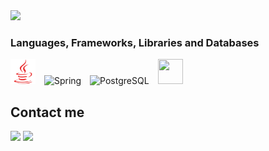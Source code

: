 <div align="start">
  <img height="180em" src="https://github-readme-stats.vercel.app/api/top-langs/?username=xflprflx&layout=compact&langs_count=7&theme=dark"/>
</div>
  
 ### Languages, Frameworks, Libraries and Databases
<div>
  <img alt="Java" src="https://raw.githubusercontent.com/devicons/devicon/master/icons/java/java-plain.svg" width="40" height="40" style="margin-right: 10px">
  <img alt="Spring" src="https://cdn.jsdelivr.net/gh/devicons/devicon/icons/spring/spring-original.svg" width="40" height="40" style="margin-right: 10px">
  <img alt="PostgreSQL" src="https://cdn.jsdelivr.net/gh/devicons/devicon/icons/postgresql/postgresql-original.svg" width="40" height="40" style="margin-right: 10px">
  <img src="https://cdn.jsdelivr.net/gh/devicons/devicon@latest/icons/angular/angular-original.svg" width="40" height="40" />
</div>
  
## Contact me
<div>
  <a href="https://github.com/xflprflx">
  <a href = "mailto:x.filipe.machado.x@gmail.com"><img src="https://img.shields.io/badge/-Gmail-%23333?style=for-the-badge&logo=gmail&logoColor=white" target="_blank"></a>
  <a href="https://www.linkedin.com/in/filiperpmachado/" target="_blank"><img src="https://img.shields.io/badge/-LinkedIn-%230077B5?style=for-the-badge&logo=linkedin&logoColor=white" target="_blank"></a>
</div>

